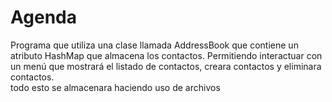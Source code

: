 # Agenda
Programa que utiliza una clase  llamada AddressBook que contiene un atributo HashMap que almacena los contactos.
Permitiendo interactuar con un menú que mostrará el listado de contactos, creara contactos y eliminara contactos.  
todo esto se almacenara haciendo uso de archivos

